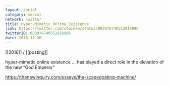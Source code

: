 ```yaml
---
layout: social
category: social
network: Twitter
title: Hyper-Mimetic Online Existence
link: https://twitter.com/steinea/status/803976740552916996
twitterID: 803976740552916996
date: 2016-11-30
---
```


[[2016]] / [[posting]]

hyper-mimetic online existence ... has played a direct role in the elevation of the new “God Emperor"

<https://thenewinquiry.com/essays/the-scapegoating-machine/>
